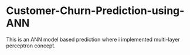 # Customer-Churn-Prediction-using-ANN
This is an ANN model based prediction where i implemented multi-layer perceptron concept.
